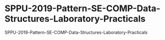 # SPPU-2019-Pattern-SE-COMP-Data-Structures-Laboratory-Practicals
SPPU-2019-Pattern-SE-COMP-Data-Structures-Laboratory-Practicals
